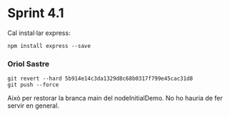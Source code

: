 # Sprint 4.1

Cal instal·lar express:

  `npm install express --save`


### Oriol Sastre

  ```
  git revert --hard 5b914e14c3da1329d8c68b0317f799e45cac31d8
  git push --force
  ```

Això per restorar la branca main del nodeInitialDemo. No ho hauria de fer servir en general.
